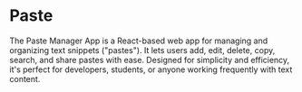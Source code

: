 # Paste
The Paste Manager App is a React-based web app for managing and organizing text snippets ("pastes"). It lets users add, edit, delete, copy, search, and share pastes with ease. Designed for simplicity and efficiency, it's perfect for developers, students, or anyone working frequently with text content.
